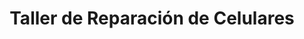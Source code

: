 ---
title: "Taller de Reparación de Celulares"
url: /remedios/taller-de-reparacion-de-celulares/
shop: Handy
---
